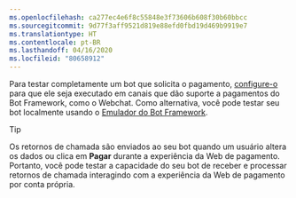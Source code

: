 ```yaml
---
ms.openlocfilehash: ca277ec4e6f8c55848e3f73606b608f30b60bbcc
ms.sourcegitcommit: 9d77f3aff9521d819e88efd0fbd19d469b9919e7
ms.translationtype: HT
ms.contentlocale: pt-BR
ms.lasthandoff: 04/16/2020
ms.locfileid: "80658912"
---
```

Para testar completamente um bot que solicita o pagamento, [configure-o](~/bot-service-manage-channels.md) para que ele seja executado em canais que dão suporte a pagamentos do Bot Framework, como o Webchat. Como alternativa, você pode testar seu bot localmente usando o [Emulador do Bot Framework](~/bot-service-debug-emulator.md).

> [!TIP]
> Os retornos de chamada são enviados ao seu bot quando um usuário altera os dados ou clica em **Pagar** durante a experiência da Web de pagamento. Portanto, você pode testar a capacidade do seu bot de receber e processar retornos de chamada interagindo com a experiência da Web de pagamento por conta própria.
